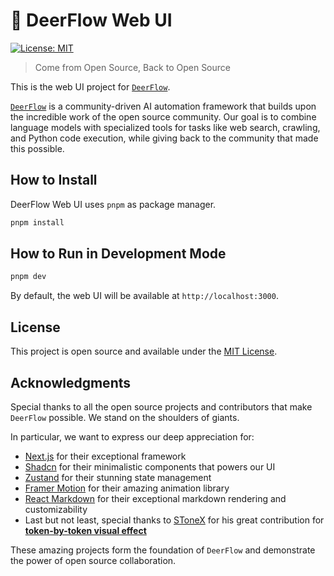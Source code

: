 # 🦌 DeerFlow Web UI

[![License: MIT](https://img.shields.io/badge/License-MIT-yellow.svg)](https://opensource.org/licenses/MIT)

> Come from Open Source, Back to Open Source

This is the web UI project for [`DeerFlow`](https://github.com/bytedance/deer-flow).

[`DeerFlow`](https://github.com/bytedance/deer-flow) is a community-driven AI automation framework that builds upon the incredible work of the open source community. Our goal is to combine language models with specialized tools for tasks like web search, crawling, and Python code execution, while giving back to the community that made this possible.

## How to Install

DeerFlow Web UI uses `pnpm` as package manager.

```bash
pnpm install
```

## How to Run in Development Mode

```bash
pnpm dev
```

By default, the web UI will be available at `http://localhost:3000`.


## License

This project is open source and available under the [MIT License](LICENSE).

## Acknowledgments

Special thanks to all the open source projects and contributors that make `DeerFlow` possible. We stand on the shoulders of giants.

In particular, we want to express our deep appreciation for:
* [Next.js](https://nextjs.org/) for their exceptional framework
* [Shadcn](https://ui.shadcn.com/) for their minimalistic components that powers our UI
* [Zustand](https://zustand.docs.pmnd.rs/) for their stunning state management
* [Framer Motion](https://www.framer.com/motion/) for their amazing animation library
* [React Markdown](https://www.npmjs.com/package/react-markdown) for their exceptional markdown rendering and customizability
* Last but not least, special thanks to [SToneX](https://github.com/stonexer) for his great contribution for **[token-by-token visual effect](./src/core/rehype/rehype-split-words-into-spans.ts)**

These amazing projects form the foundation of `DeerFlow` and demonstrate the power of open source collaboration.
